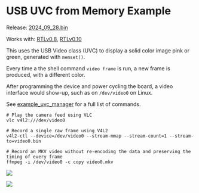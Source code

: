 # USB UVC from Memory Example

Release:
[2024_09_28.bin](https://github.com/tinyvision-ai-inc/tinyclunx33_zephyr_example/releases/download/2024_09_28/tinyclunx33_zephyr_example_usb_uvc_memory_2024_09_28.bin)

Works with:
[RTLv0.8](https://github.com/tinyvision-ai-inc/tinyclunx33_public/releases/tag/v0.8),
[RTLv0.10](https://github.com/tinyvision-ai-inc/tinyclunx33_public/releases/tag/v0.10)

This uses the USB Video class (UVC) to display a solid color image pink or green,
generated with `memset()`.

Every time a the shell command `video frame` is run, a new frame is produced,
with a different color.

After programming the device and power cycling the board, a video interface
would show-up, such as on `/dev/video0` on Linux.

See [example_uvc_manager](../example_uvc_manager) for a full list of commands.

```
# Play the camera feed using VLC
vlc v4l2:///dev/video0

# Record a single raw frame using V4L2
v4l2-ctl --device=/dev/video0 --stream-mmap --stream-count=1 --stream-to=video0.bin

# Record an MKV video without re-encoding the data and preserving the timing of every frame
ffmpeg -i /dev/video0 -c copy video0.mkv
```

![](screenshot_1.png)

![](screenshot_2.png)
